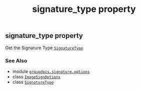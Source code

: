 ﻿---
title: signature_type property
second_title: GroupDocs.Signature for Python via .NET API References
description: 
type: docs
url: /python-net/groupdocs.signature.options/imagesignoptions/signature_type/
is_root: false
weight: 230
---

## signature_type property


Get the Signature Type [`SignatureType`](/signature/python-net/groupdocs.signature.domain/signaturetype)

### See Also
* module [`groupdocs.signature.options`](../../)
* class [`ImageSignOptions`](/signature/python-net/groupdocs.signature.options/imagesignoptions)
* class [`SignatureType`](/signature/python-net/groupdocs.signature.domain/signaturetype)
